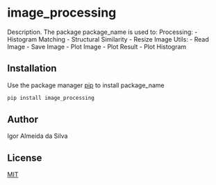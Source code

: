 # image_processing

Description. 
The package package_name is used to:
	Processing:
		- Histogram Matching
		- Structural Similarity
		- Resize Image
	Utils:
		- Read Image
		- Save Image
		- Plot Image
		- Plot Result
		- Plot Histogram

## Installation

Use the package manager [pip](https://pip.pypa.io/en/stable/) to install package_name

```bash
pip install image_processing
```

## Author
Igor Almeida da Silva

## License
[MIT](https://choosealicense.com/licenses/mit/)
